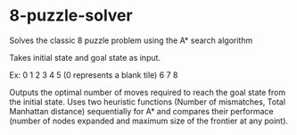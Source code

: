 # 8-puzzle-solver
Solves the classic 8 puzzle problem using the A* search algorithm 

Takes initial state and goal state as input. 

Ex: 0 1 2
    3 4 5     (0 represents a blank tile)
    6 7 8
    
    
Outputs the optimal number of moves required to reach the goal state from the initial state. Uses two heuristic functions (Number of mismatches, Total Manhattan distance) sequentially for A* and compares their performace (number of nodes expanded and maximum size of the frontier at any point).
